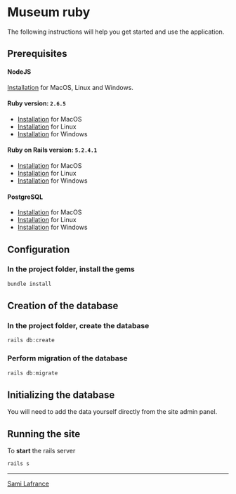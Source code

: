 # Museum ruby

The following instructions will help you get started and use the application.

## Prerequisites

#### NodeJS

[Installation](https://nodejs.org/en/download/) for MacOS, Linux and Windows.

#### Ruby version: `2.6.5`

* [Installation](https://github.com/lewagon/setup/blob/master/macOS.md) for MacOS
* [Installation](https://github.com/lewagon/setup/blob/master/UBUNTU.md) for Linux
* [Installation](https://github.com/lewagon/setup/blob/master/WINDOWS.md) for Windows

#### Ruby on Rails version: `5.2.4.1`

* [Installation](https://www.synbioz.com/blog/tech/installer-ruby-on-rails-sur-mac) for MacOS
* [Installation](https://doc.ubuntu-fr.org/rubyonrails) for Linux
* [Installation](https://gorails.com/setup/windows/10) for Windows

#### PostgreSQL

* [Installation](https://postgresapp.com/downloads.html) for MacOS
* [Installation](https://doc.ubuntu-fr.org/postgresql) for Linux
* [Installation](https://www.postgresql.org/download/windows/) for Windows

## Configuration

### In the project folder, install the gems

```bash
bundle install
```

## Creation of the database

### In the project folder, create the database

```bash
rails db:create
```

### Perform **migration** of the database

```bash
rails db:migrate
```

## Initializing the database

You will need to add the data yourself directly from the site admin panel.

## Running the site

To **start** the rails server

```bash
rails s
```

---

[Sami Lafrance](https://www.samilafrance.com/)
